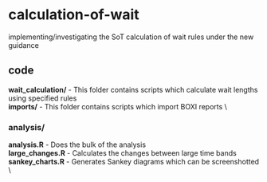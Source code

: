 # calculation-of-wait

implementing/investigating the SoT calculation of wait rules under the new guidance

## code

**wait_calculation/** - This folder contains scripts which calculate wait lengths using specified rules \
**imports/** - This folder contains scripts which import BOXI reports \

### analysis/

**analysis.R** - Does the bulk of the analysis \
**large_changes.R** - Calculates the changes between large time bands \
**sankey_charts.R** - Generates Sankey diagrams which can be screenshotted \